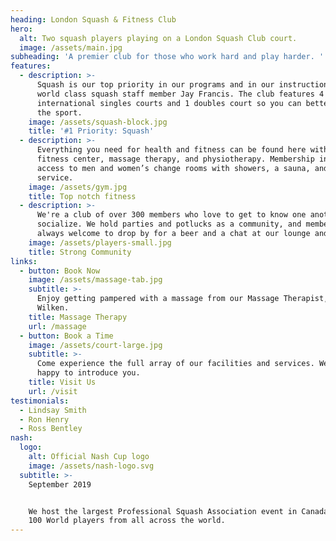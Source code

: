 ```yaml
---
heading: London Squash & Fitness Club
hero:
  alt: Two squash players playing on a London Squash Club court.
  image: /assets/main.jpg
subheading: 'A premier club for those who work hard and play harder. '
features:
  - description: >-
      Squash is our top priority in our programs and in our instruction, led by
      world class squash staff member Jay Francis. The club features 4
      international singles courts and 1 doubles court so you can better master
      the sport.
    image: /assets/squash-block.jpg
    title: '#1 Priority: Squash'
  - description: >-
      Everything you need for health and fitness can be found here with our
      fitness center, massage therapy, and physiotherapy. Membership includes
      access to men and women’s change rooms with showers, a sauna, and towel
      service.
    image: /assets/gym.jpg
    title: Top notch fitness
  - description: >-
      We're a club of over 300 members who love to get to know one another and
      socialize. We hold parties and potlucks as a community, and members are
      always welcome to drop by for a beer and a chat at our lounge and bar.
    image: /assets/players-small.jpg
    title: Strong Community
links:
  - button: Book Now
    image: /assets/massage-tab.jpg
    subtitle: >-
      Enjoy getting pampered with a massage from our Massage Therapist, Jessica
      Wilken.
    title: Massage Therapy
    url: /massage
  - button: Book a Time
    image: /assets/court-large.jpg
    subtitle: >-
      Come experience the full array of our facilities and services. We'll be
      happy to introduce you.
    title: Visit Us
    url: /visit
testimonials:
  - Lindsay Smith
  - Ron Henry
  - Ross Bentley
nash:
  logo:
    alt: Official Nash Cup logo
    image: /assets/nash-logo.svg
  subtitle: >-
    September 2019


    We host the largest Professional Squash Association event in Canada. See Top
    100 World players from all across the world.
---
```


